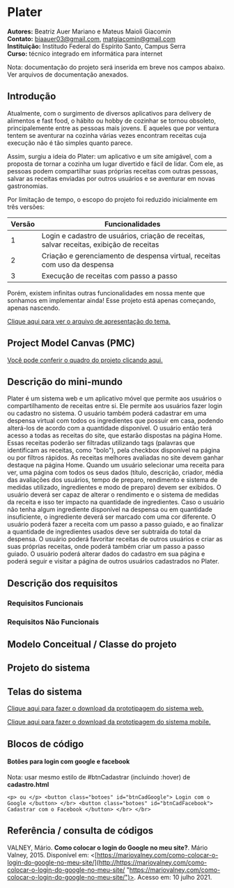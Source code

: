 # Plater

**Autores:** Beatriz Auer Mariano e Mateus Maioli Giacomin </br>
**Contato:** biaauer03@gmail.com, matgiacomin@gmail.com </br>
**Instituição:** Institudo Federal do Espírito Santo, Campus Serra </br>
**Curso:** técnico integrado em informática para internet

Nota: documentação do projeto será inserida em breve nos campos abaixo. Ver arquivos de documentação anexados.

## Introdução
Atualmente, com o surgimento de diversos aplicativos para delivery de alimentos e fast food, o hábito ou hobby de cozinhar se tornou obsoleto, principalemente entre as pessoas mais jovens. E aqueles que por ventura tentem se aventurar na cozinha várias vezes encontram receitas cuja execução não é tão simples quanto parece.

Assim, surgiu a ideia do Plater: um aplicativo e um site amigável, com a proposta de tornar a cozinha um lugar divertido e fácil de lidar. Com ele, as pessoas podem compartilhar suas próprias receitas com outras pessoas, salvar as receitas enviadas por outros usuários e se aventurar em novas gastronomias.

Por limitação de tempo, o escopo do projeto foi reduzido inicialmente em três versões:

| Versão | Funcionalidades |
| ------------ | ------------ |
|1| Login e cadastro de usuários, criação de receitas, salvar receitas, exibição de receitas  |
|2| Criação e gerenciamento de despensa virtual, receitas com uso da despensa  |
|3| Execução de receitas com passo a passo  |

Porém, existem infinitas outras funcionalidades em nossa mente que sonhamos em implementar ainda! Esse projeto está apenas começando, apenas nascendo.

[Clique aqui para ver o arquivo de apresentação do tema.](https://github.com/auerbeatriz/plater/blob/3d0b43e530574d97b7c020e0b8c9a886dfc91432/Arquivos%20de%20documenta%C3%A7%C3%A3o/Defini%C3%A7%C3%A3o%20do%20tema%20-%20Beatriz%20e%20Mateus%20-%20Plater.pdf)

## Project Model Canvas (PMC)
[Você pode conferir o quadro do projeto clicando aqui.](https://github.com/auerbeatriz/plater/blob/55c0a6a83efa6ba57e09ebf635aa5e05642bce75/Arquivos%20de%20documenta%C3%A7%C3%A3o/PMC%20Plater.pdf)

## Descrição do mini-mundo
Plater é um sistema web e um aplicativo móvel que permite aos usuários o compartilhamento de receitas entre si. Ele permite aos usuários fazer login ou cadastro no sistema. O usuário também poderá cadastrar em uma despensa virtual com todos os ingredientes que possuir em casa, podendo alterá-los de acordo com a quantidade disponível. O usuário então terá acesso a todas as receitas do site, que estarão dispostas na página Home. Essas receitas poderão ser filtradas utilizando tags (palavras que identificam as receitas, como "bolo"), pela checkbox disponível na página ou por filtros rápidos. As receitas melhores avaliadas no site devem ganhar destaque na página Home. Quando um usuário selecionar uma receita para ver, uma página com todos os seus dados (título, descrição, criador, média das avaliações dos usuários, tempo de preparo, rendimento e sistema de medidas utilizado, ingredientes e modo de preparo) devem ser exibidos. O usuário deverá ser capaz de alterar o rendimento e o sistema de medidas da receita e isso ter impacto na quantidade de ingredientes. Caso o usuário não tenha algum ingrediente disponível na despensa ou em quantidade insuficiente, o ingrediente deverá ser marcado com uma cor diferente. O usuário poderá fazer a receita com um passo a passo guiado, e ao finalizar a quantidade de ingredientes usados deve ser subtraída do total da despensa. O usuário poderá favoritar receitas de outros usuários e criar as suas próprias receitas, onde poderá também criar um passo a passo guiado. O usuário poderá alterar dados do cadastro em sua página e poderá seguir e visitar a página de outros usuários cadastrados no Plater.

## Descrição dos requisitos
### Requisitos Funcionais
### Requisitos Não Funcionais
## Modelo Conceitual / Classe do projeto
## Projeto do sistema
## Telas do sistema

[Clique aqui para fazer o download da prototipagem do sistema web.](https://github.com/auerbeatriz/plater/blob/55c0a6a83efa6ba57e09ebf635aa5e05642bce75/Prototipagem%20web/Imagens%20-%20wireframes%20web%20Plater.zip)

[Clique aqui para fazer o download da prototipagem do sistema mobile.](https://github.com/auerbeatriz/plater/blob/55c0a6a83efa6ba57e09ebf635aa5e05642bce75/Prototipagem%20m%C3%B3vel/Prototipagem%20m%C3%B3vel%20Plater%20-%20imagens.zip)

## Blocos de código

#### Botões para login com google e facebook
Nota: usar mesmo estilo de #btnCadastrar (incluindo :hover) de **cadastro.html**

`<p> ou </p>
<button class="botoes" id="btnCadGoogle"> Login com o Google </button> </br>
<button class="botoes" id="btnCadFacebook"> Cadastrar com o Facebook </button> </br>
</br>`

## Referência / consulta de códigos

VALNEY, Mário. **Como colocar o login do Google no meu site?**. Mário Valney, 2015. Disponível em: <[https://mariovalney.com/como-colocar-o-login-do-google-no-meu-site/](http://https://mariovalney.com/como-colocar-o-login-do-google-no-meu-site/ "https://mariovalney.com/como-colocar-o-login-do-google-no-meu-site/")>. Acesso em: 10 julho 2021.
